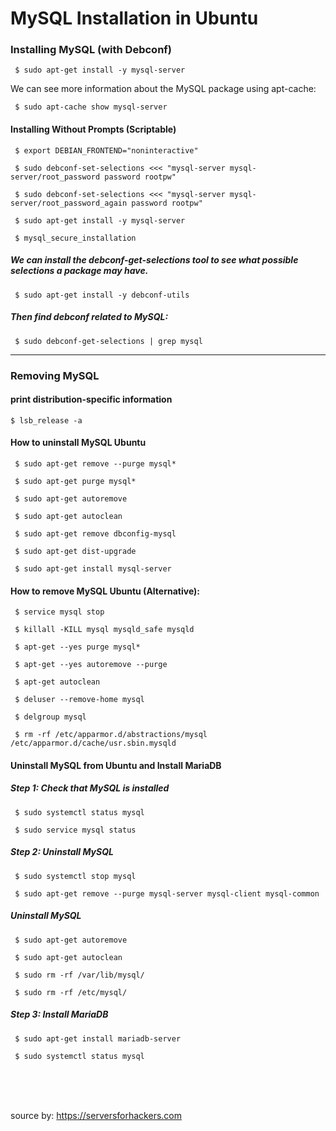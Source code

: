 # MySQL Installation in Ubuntu



### Installing MySQL (with Debconf)


``` $ sudo apt-get install -y mysql-server``` 


We can see more information about the MySQL package using apt-cache:


``` $ sudo apt-cache show mysql-server``` 



#### Installing Without Prompts (Scriptable)

``` $ export DEBIAN_FRONTEND="noninteractive"``` 

``` $ sudo debconf-set-selections <<< "mysql-server mysql-server/root_password password rootpw"``` 

``` $ sudo debconf-set-selections <<< "mysql-server mysql-server/root_password_again password rootpw"``` 

``` $ sudo apt-get install -y mysql-server``` 

``` $ mysql_secure_installation``` 

##### We can install the debconf-get-selections tool to see what possible selections a package may have.

``` $ sudo apt-get install -y debconf-utils``` 

##### Then find debconf related to MySQL:

``` $ sudo debconf-get-selections | grep mysql``` 








----------------------------------







### Removing MySQL

#### print distribution-specific information

``` $ lsb_release -a ```


#### How to uninstall MySQL Ubuntu

``` $ sudo apt-get remove --purge mysql*```

``` $ sudo apt-get purge mysql*```

``` $ sudo apt-get autoremove```

``` $ sudo apt-get autoclean```

``` $ sudo apt-get remove dbconfig-mysql```

``` $ sudo apt-get dist-upgrade```

``` $ sudo apt-get install mysql-server```



#### How to remove MySQL Ubuntu (Alternative):

``` $ service mysql stop```

``` $ killall -KILL mysql mysqld_safe mysqld```

``` $ apt-get --yes purge mysql*```

``` $ apt-get --yes autoremove --purge```

``` $ apt-get autoclean```

``` $ deluser --remove-home mysql```

``` $ delgroup mysql```

``` $ rm -rf /etc/apparmor.d/abstractions/mysql /etc/apparmor.d/cache/usr.sbin.mysqld```

<!-- /etc/mysql /var/lib/mysql /var/log/mysql* /var/log/upstart/mysql.log*

/var/run/mysqld ~/.mysql_history

updatedb -->



#### Uninstall MySQL from Ubuntu and Install MariaDB


##### Step 1: Check that MySQL is installed

``` $ sudo systemctl status mysql```

``` $ sudo service mysql status```


##### Step 2: Uninstall MySQL

``` $ sudo systemctl stop mysql```

``` $ sudo apt-get remove --purge mysql-server mysql-client mysql-common```


##### Uninstall MySQL

``` $ sudo apt-get autoremove```

``` $ sudo apt-get autoclean```

``` $ sudo rm -rf /var/lib/mysql/```

``` $ sudo rm -rf /etc/mysql/```


##### Step 3: Install MariaDB

``` $ sudo apt-get install mariadb-server```

``` $ sudo systemctl status mysql```


<br /><br /><br />

source by: https://serversforhackers.com